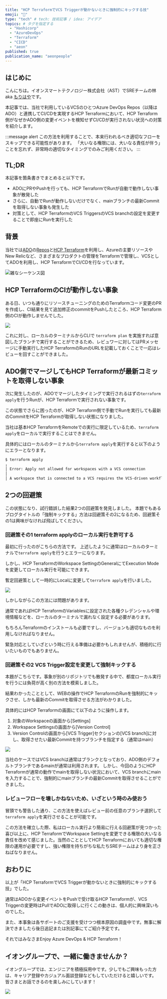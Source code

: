 ```yaml
---
title: "HCP TerraformでVCS Triggerが動かないときに強制的にキックする技"
emoji: "🦵"
type: "tech" # tech: 技術記事 / idea: アイデア
topics: # タグを指定する
  - "Hashicorp"
  - "AzureDevOps"
  - "Terraform"
  - "CICD"
  - "aeon"
published: true
publication_name: "aeonpeople"
---
```


## はじめに

こんにちは。イオンスマートテクノロジー株式会社（AST）でSREチームの林 aka [もりはや](https://twitter.com/morihaya55)です。

本記事では、当社で利用しているVCSのひとつAzure DevOps Repos（以降はADO）と連携してCI/CDを実現するHCP Terraformにおいて、HCP Terraform側がなぜかADO側の変更イベントを検知せずCI/CDが実行されない状況への対策を紹介します。

:::message alert
この方法を利用することで、本来行われるべき適切なフローをスキップできる可能性があります。
「大いなる権限には、大いなる責任が伴う」ことを忘れず、非常時の適切なタイミングでのみご利用ください。
:::

## TL;DR

本記事を箇条書きでまとめると以下です。

- ADOにPRやPushを行っても、HCP TerraformでRunが自動で動作しない事象が散発した
- さらに、自動でRunが動作しないだけでなく、mainブランチの最新Commitを取得しない事象も発生した
- 対策として、HCP TerraformのVCS TriggersのVCS branchの設定を変更することで即座にRunを実行した


## 背景

当社では[ADO](https://azure.microsoft.com/ja-jp/products/devops/)の[Repos](https://azure.microsoft.com/ja-jp/products/devops/repos/)と[HCP Terraform](https://developer.hashicorp.com/terraform)を利用し、Azureの主要リソースやNew Relicなど、さまざまなプロダクトの管理をTerraformで管理し、VCSとしてADOを利用し、HCP TerraformでCI/CDを行なっています。

![雑なシーケンス図](/images/morihaya-20241107-hcp-terraform-force-run/2024-11-07-01-40-29.png)

## HCP TerraformのCIが動作しない事象

ある日、いつも通りにリソースチューニングのためのTerraformコード変更のPRを作成し、CI結果を見て追加修正のcommitをPushしたところ、HCP Terraform側のCIが動作しませんでした。

![](/images/morihaya-20241107-hcp-terraform-force-run/2024-11-07-01-48-10.png)

これに対し、ローカルのターミナルからCLIで `terraform plan` を実施すれば意図したブランチで実行することができるため、レビュワーに対してはPRメッセージに手動実行したHCP TerraformのRunのURLを記載しておくことで一応はレビューを回すことができました。

## ADO側でマージしてもHCP Terraformが最新コミットを取得しない事象

次に発生したのが、ADOでマージしたタイミングで実行されるはずの`terraform apply`を行うRunが、HCP Terraformで実行されない事象です。

この状態でさらに困ったのが、HCP Terraform側で手動でRunを実行しても最新のCommitをHCP Terraformが取得しない状態になりました。

当社は基本HCP TerraformをRemoteでの実行に限定しているため、`terraform apply`をローカルで実行することはできません。

具体的にはローカルのターミナルから`terraform apply`を実行すると以下のようにエラーとなります。

```sh
$ terraform apply
╷
│ Error: Apply not allowed for workspaces with a VCS connection
│ 
│ A workspace that is connected to a VCS requires the VCS-driven workflow to ensure that the VCS remains the single source of truth.
```

## 2つの回避策

この状態になり、試行錯誤した結果2つの回避策を発見しました。
本題でもあるブログタイトルの「強制キックする」方法は回避策その2になるため、回避策その1は興味がなければ飛ばしてください。

### 回避策その1 terraform applyのローカル実行を許可する

最初に行ったのがこちらの方法です。
上述したように通常はローカルのターミナルで`terraform apply`を行うとエラーになります。

しかし、HCP TerraformのWorkspace SettingのGeneralにてExecution Modeを変更してローカル実行を可能にできます。

暫定回避策として一時的にLocalに変更して`terraform apply`を行いました。

![](/images/morihaya-20241107-hcp-terraform-force-run/2024-11-07-02-01-44.png)

しかしながらこの方法には問題があります。

通常であればHCP TerraformのVariablesに設定された各種クレデンシャルや環境情報などを、ローカルのターミナルで漏れなく設定する必要があります。

もちろんTerraformのインストールも必要ですし、バージョンも適切なものを利用しなければなりません。

緊急対応としていざという時に行える準備は必要かもしれませんが、積極的に行いたいものでもありません。

### 回避策その2 VCS Trigger設定を変更して強制キックする

本題がこちらです。事象が別のリポジトリでも散発する中で、都度ローカル実行を行うには負荷が高く別の方法を模索しました。

結果わかったこととして、WEBの操作でHCP TerraformのRunを強制的にキックさせ、しかも最新のCommitを取得させる方法がわかりました。


具体的にはHCP Terraformの画面にて以下のように操作します。

1. 対象のWorkspaceの画面から[Settings]
2. Workspace Settingsの画面から[Version Control]
3. Version Controlの画面から[VCS Trigger]セクションの[VCS branch]に対し、取得させたい最新Commitを持つブランチを指定する（通常はmain）

![](/images/morihaya-20241107-hcp-terraform-force-run/2024-11-07-02-13-16.png)

当社のケースではVCS branchは通常はブランクとなっており、ADO側のデフォルトブランチであるmainが通常は利用されます。
しかし、今回のようにHCP Terraformが通常の動作でmainを取得しない状況において、VCS branchにmainを入力することで、強制的にmainブランチの最新Commitを取得させることができました。

### レビューフローを壊しかねないため、いざという時のみ使おう

冒頭でも警告した通り、この方法を使えばレビュー前の任意のブランチ選択して`terraform apply`を実行させることが可能です。

この方法を確立した際、私はローカル実行より簡易に行える回避策が見つかった喜び以上に、HCP TerraformでWorkspace Settingを変更できる権限の大いなる責任を改めて感じました。当然のこととしてHCP Terraformにおいても適切な権限の運用が必要ですし、強い権限を持ちがちな私たちSREチームはより身を正さねばなりません。

## おわりに

以上が「HCP TerraformでVCS Triggerが動かないときに強制的にキックする技」でした。

通常はADOから変更イベントをPushで受け取るHCP Terraformが、VCS Triggerの変更時はPullでADOに取得しに行くこの動きは、個人的に興味深いものでした。

また、本事象は各サポートのご支援を受けつつ根本原因の調査中です。無事に解決できましたら後日追記または別記事にてご紹介予定です。

それではみなさまEnjoy Azure DevOps & HCP Terraform！

## イオングループで、一緒に働きませんか？

イオングループでは、エンジニアを積極採用中です。少しでもご興味もった方は、キャリア登録やカジュアル面談登録などもしていただけると嬉しいです。
皆さまとお話できるのを楽しみにしています！

[![](https://storage.googleapis.com/techhire-prd-assets/AEON/ATH_engineer_Zenn%E3%83%8F%E3%82%99%E3%83%8A%E3%83%BC.png)](https://engineer-recuruiting.aeon.info/)
